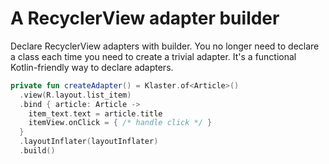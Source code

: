# A RecyclerView adapter builder

Declare RecyclerView adapters with builder. You no longer need to declare a class each time you need to create a trivial adapter. It's a functional Kotlin-friendly way to declare adapters.

```kotlin
private fun createAdapter() = Klaster.of<Article>()
  .view(R.layout.list_item)
  .bind { article: Article ->
    item_text.text = article.title
    itemView.onClick = { /* handle click */ }
  }
  .layoutInflater(layoutInflater)
  .build()
```
